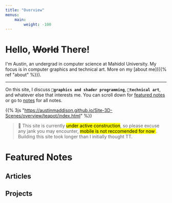 ```yaml
---
title: "Overview"
menus:
    main:
        weight: -100
---
```


# Hello, <s>World</s> There!

I'm Austin, an undergrad in computer science at Mahidol University. My focus is in computer graphics and technical art. More on my [about me]({{% ref "about" %}}).

---
On this site, I discuss **`🐇graphics and shader programming`**, **`🎨technical art`**, and whatever else that interests me. You can scroll down for [featured notes](#featured-notes) or go to [notes](notes) for all notes.

{{% 3js "https://austinmaddison.github.io/Site-3D-Scenes/overview/teapot/index.html" %}}



> <span class="text-opacity-100 text-zinc-50">🔨</span> This site is currently <mark>under active construction</mark>, so please excuse any jank you may encounter, <mark>mobile is not reccomended for now </mark>. Building this site took longer than I initially thought TT. 

# Featured Notes
## Articles
## Projects







